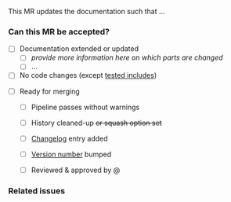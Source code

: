 <!-- Use this template for MRs that only change the documentation. -->

<!-- 1 - Add a one-sentence description of what this MR does. -->
This MR updates the documentation such that ...


### Can this MR be accepted?
<!-- 2 - Fill in the checklist below.
         If some parts do not apply, remove them or use ~~strikethrough~~. -->

<!-- Progress: If desired, give a more detailed overview of the progress -->
- [ ] Documentation extended or updated
    - [ ] _provide more information here on which parts are changed_
    - [ ] ...
- [ ] No code changes (except [tested includes](tests/test_doc_examples.py))

<!-- Criteria for merging -->
- [ ] Ready for merging
    - [ ] Pipeline passes without warnings
    - [ ] History cleaned-up ~~or squash option set~~ <!-- how you prefer -->
    - [ ] [Changelog](CHANGELOG.md) entry added
    - [ ] [Version number](utopya/__init__.py) bumped <!-- if applicable -->
    - [ ] Reviewed & approved by @  <!-- mention reviewer(s) here -->


### Related issues
<!-- 3 - If applicable, mention related issues here, otherwise delete. -->

<!-- 4 - When ready for review, remove the WIP status & assign a reviewer -->
